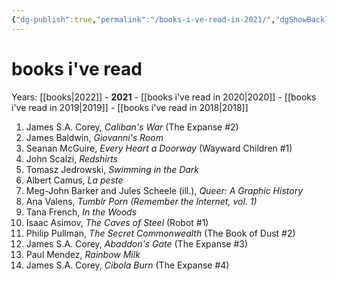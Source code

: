 ```yaml
---
{"dg-publish":true,"permalink":"/books-i-ve-read-in-2021/","dgShowBacklinks":true}
---
```


# books i've read
Years: [[books\|2022]] - **2021** - [[books i've read in 2020\|2020]] - [[books i've read in 2019\|2019]] - [[books i've read in 2018\|2018]]
1. James S.A. Corey, _Caliban's War_ (The Expanse #2)
2. James Baldwin, _Giovanni's Room_
3. Seanan McGuire, _Every Heart a Doorway_ (Wayward Children #1)
4. John Scalzi, _Redshirts_
5. Tomasz Jedrowski, _Swimming in the Dark_
6. Albert Camus, _La peste_
7. Meg-John Barker and Jules Scheele (ill.), _Queer: A Graphic History_
8. Ana Valens, _Tumblr Porn (Remember the Internet, vol. 1)_
9. Tana French, _In the Woods_
10. Isaac Asimov, _The Caves of Steel_ (Robot #1)
11. Philip Pullman, _The Secret Commonwealth_ (The Book of Dust #2)
12. James S.A. Corey, _Abaddon's Gate_ (The Expanse #3)
13. Paul Mendez, _Rainbow Milk_
14. James S.A. Corey, _Cibola Burn_ (The Expanse #4)